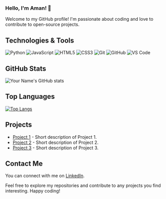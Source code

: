 ### Hello, I'm Aman! 👋

<!--
**akaisky07/akaisky07** is a ✨ _special_ ✨ repository because its `README.md` (this file) appears on your GitHub profile.

Here are some ideas to get you started:

- 🔭 I’m currently working on ...
- 🌱 I’m currently learning ...
- 👯 I’m looking to collaborate on ...
- 🤔 I’m looking for help with ...
- 💬 Ask me about ...
- 📫 How to reach me: ...
- 😄 Pronouns: ...
- ⚡ Fun fact: ...
-->


Welcome to my GitHub profile! I'm passionate about coding and love to contribute to open-source projects. 

## Technologies & Tools
![Python](https://img.shields.io/badge/-Python-3776AB?style=flat-square&logo=python&logoColor=white)
![JavaScript](https://img.shields.io/badge/-JavaScript-F7DF1E?style=flat-square&logo=javascript&logoColor=black)
![HTML5](https://img.shields.io/badge/-HTML5-E34F26?style=flat-square&logo=html5&logoColor=white)
![CSS3](https://img.shields.io/badge/-CSS3-1572B6?style=flat-square&logo=css3&logoColor=white)
![Git](https://img.shields.io/badge/-Git-F05032?style=flat-square&logo=git&logoColor=white)
![GitHub](https://img.shields.io/badge/-GitHub-181717?style=flat-square&logo=github&logoColor=white)
![VS Code](https://img.shields.io/badge/-VS_Code-007ACC?style=flat-square&logo=visual-studio-code&logoColor=white)

## GitHub Stats
![Your Name's GitHub stats](https://github-readme-stats.vercel.app/api?username=yourusername&show_icons=true&theme=dracula)

## Top Languages
[![Top Langs](https://github-readme-stats.vercel.app/api/top-langs/?username=yourusername&layout=compact&theme=dracula)](https://github.com/yourusername)

## Projects
- [Project 1](https://github.com/yourusername/project1) - Short description of Project 1.
- [Project 2](https://github.com/yourusername/project2) - Short description of Project 2.
- [Project 3](https://github.com/yourusername/project3) - Short description of Project 3.

## Contact Me
You can connect with me on [LinkedIn](https://linkedin.com/in/aman-kumar-53b0bb202).

Feel free to explore my repositories and contribute to any projects you find interesting. Happy coding!

